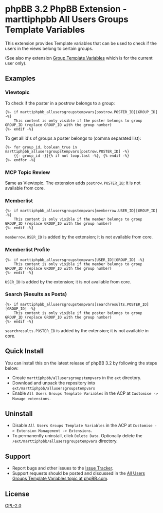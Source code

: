 # phpBB 3.2 PhpBB Extension - marttiphpbb All Users Groups Template Variables

This extension provides Template variables that can be used to check if the users in the views belong to certain groups.

(See also my extension [Group Template Variables](https://github.com/marttiphpbb/phpbb-ext-grouptempvars) which is for the current user only).

## Examples

### Viewtopic

To check if the poster in a postrow belongs to a group:

    {%- if marttiphpbb_allusersgroupstempvars[postrow.POSTER_ID][GROUP_ID] -%}
        This content is only visible if the poster belongs to group GROUP_ID (replace GROUP_ID with the group number)
    {%- endif -%}

To get all id's of groups a poster belongs to (comma separated list):

    {%- for group_id, boolean_true in marttiphpbb_allusersgroupstempvars[postrow.POSTER_ID] -%}
        {{- group_id -}}{% if not loop.last -%}, {% endif -%}
    {%- endfor -%}

### MCP Topic Review 

Same as Viewtopic. The extension adds `postrow.POSTER_ID`; it is not available from core.

### Memberlist 

    {%- if marttiphpbb_allusersgroupstempvars[memberrow.USER_ID][GROUP_ID] -%}
        This content is only visible if the member belongs to group GROUP_ID (replace GROUP_ID with the group number)
    {%- endif -%}

`memberrow.USER_ID` is added by the extension; it is not available from core.

### Memberlist Profile

    {%- if marttiphpbb_allusersgroupstempvars[USER_ID][GROUP_ID] -%}
        This content is only visible if the member belongs to group GROUP_ID (replace GROUP_ID with the group number)
    {%- endif -%}

`USER_ID` is added by the extension; it is not available from core.

### Search (Results as Posts)

    {%- if marttiphpbb_allusersgroupstempvars[searchresults.POSTER_ID][GROUP_ID] -%}
        This content is only visible if the poster belongs to group GROUP_ID (replace GROUP_ID with the group number)
    {%- endif -%}

`searchresults.POSTER_ID` is added by the extension; it is not available in core.

## Quick Install

You can install this on the latest release of phpBB 3.2 by following the steps below:

* Create `marttiphpbb/allusersgroupstempvars` in the `ext` directory.
* Download and unpack the repository into `ext/marttiphpbb/allusersgroupstempvars`
* Enable `All Users Groups Template Variables` in the ACP at `Customise -> Manage extensions`.

## Uninstall

* Disable `All Users Groups Template Variables` in the ACP at `Customise -> Extension Management -> Extensions`.
* To permanently uninstall, click `Delete Data`.  Optionally delete the `/ext/marttiphpbb/allusersgroupstempvars` directory.

## Support

* Report bugs and other issues to the [Issue Tracker](https://github.com/marttiphpbb/phpbb-ext-allusersgroupstempvars/issues).
* Support requests should be posted and discussed in the [All Users Groups Template Variables topic at phpBB.com](https://www.phpbb.com/community/viewtopic.php?f=456&t=2469981).

## License

[GPL-2.0](license.txt)
